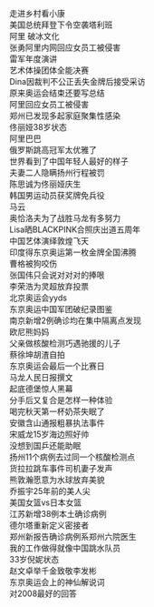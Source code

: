 走进乡村看小康  
美国总统拜登下令空袭塔利班  
阿里 破冰文化  
张勇阿里内网回应女员工被侵害  
雷军年度演讲  
艺术体操团体全能决赛  
Dina因裁判不公正丢失金牌后接受采访  
原来奥运会结束还要写总结  
阿里回应女员工被侵害  
郑州已发现多起家庭聚集性感染  
佟丽娅38岁状态  
阿里巴巴  
俄罗斯跳高冠军太优雅了  
世界看到了中国年轻人最好的样子  
夫妻二人隐瞒扬州行程被罚  
陈思诚为佟丽娅庆生  
韩国男运动员获奖牌免兵役  
马云  
奥恰洛夫为了战胜马龙有多努力  
Lisa晒BLACKPINK合照庆出道五周年  
中国艺体演绎敦煌飞天  
印度得东京奥运第一枚金牌全国沸腾  
曹格被狗咬伤  
张国伟只会说对对对的捧哏  
李荣浩为灵超放弃投票  
北京奥运会yyds  
东京奥运中国军团破纪录图鉴  
南京新增2例确诊均在集中隔离点发现  
欧尼熊妈妈  
父亲做核酸检测巧遇驰援的儿子  
蔡徐坤胡渣自拍  
东京奥运会最后一个比赛日  
马龙人民日报撰文  
起底德堡惊人黑幕  
分手后又复合是怎样一种体验  
喝完秋天第一杯奶茶失眠了  
安徽含山通报粗暴执法事件  
宋威龙15岁海边照好帅  
没想到国乒还能助眠  
扬州11个病例去过同一个核酸检测点  
货拉拉跳车事件司机妻子发声  
熊敦瀚愿意为水球放弃美貌  
乔振宇25年前的美人尖  
美国女篮vs日本女篮  
江苏新增38例本土确诊病例  
德尔塔重新定义密接者  
郑州新报告确诊病例系郑州六院医生  
我的工作做得就像中国跳水队员  
33岁倪妮状态  
赵文卓举千金致敬李发彬  
东京奥运会上的神仙解说词  
对2008最好的回答  
